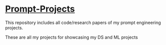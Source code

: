 # <u>Prompt-Projects</u>
This repository includes all code/research papers of my prompt engineering projects.

These are all my projects for showcasing my DS and ML projects
